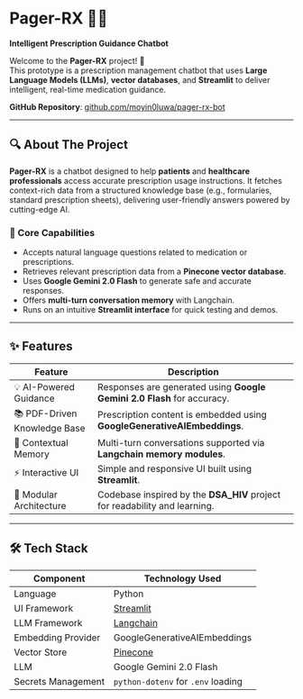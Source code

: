 # Pager-RX 🤖💊  
**Intelligent Prescription Guidance Chatbot**

Welcome to the **Pager-RX** project! 🎉  
This prototype is a prescription management chatbot that uses **Large Language Models (LLMs)**, **vector databases**, and **Streamlit** to deliver intelligent, real-time medication guidance.

**GitHub Repository**: [github.com/moyin0luwa/pager-rx-bot](https://github.com/moyin0luwa/pager-rx-bot)

---

## 🔍 About The Project

**Pager-RX** is a chatbot designed to help **patients** and **healthcare professionals** access accurate prescription usage instructions. It fetches context-rich data from a structured knowledge base (e.g., formularies, standard prescription sheets), delivering user-friendly answers powered by cutting-edge AI.

### 🎯 Core Capabilities

- Accepts natural language questions related to medication or prescriptions.
- Retrieves relevant prescription data from a **Pinecone vector database**.
- Uses **Google Gemini 2.0 Flash** to generate safe and accurate responses.
- Offers **multi-turn conversation memory** with Langchain.
- Runs on an intuitive **Streamlit interface** for quick testing and demos.

---

## ✨ Features

| Feature                        | Description                                                                 |
|-------------------------------|-----------------------------------------------------------------------------|
| 💡 AI-Powered Guidance         | Responses are generated using **Google Gemini 2.0 Flash** for accuracy.     |
| 📚 PDF-Driven Knowledge Base  | Prescription content is embedded using **GoogleGenerativeAIEmbeddings**.    |
| 🧠 Contextual Memory           | Multi-turn conversations supported via **Langchain memory modules**.       |
| ⚡ Interactive UI              | Simple and responsive UI built using **Streamlit**.                         |
| 🧪 Modular Architecture        | Codebase inspired by the **DSA_HIV** project for readability and learning. |

---

## 🛠️ Tech Stack

| Component               | Technology Used                              |
|------------------------|-----------------------------------------------|
| Language               | Python                                        |
| UI Framework           | [Streamlit](https://streamlit.io)             |
| LLM Framework          | [Langchain](https://www.langchain.com)        |
| Embedding Provider     | GoogleGenerativeAIEmbeddings                  |
| Vector Store           | [Pinecone](https://www.pinecone.io)           |
| LLM                    | Google Gemini 2.0 Flash                       |
| Secrets Management     | `python-dotenv` for `.env` loading            |
